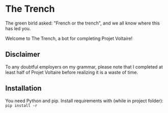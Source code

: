 # The Trench

The green birld asked: "French or the trench", and we all know where this has led you.

Welcome to The Trench, a bot for completing Projet Voltaire!


## Disclaimer
To any doubtful employers on my grammar, please note that I completed at least half of Projet Voltaire before realizing it is a waste of time.


## Installation
You need Python and pip.
Install requirements with (while in project folder): ```pip install -r```
